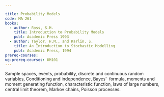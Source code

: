 ```yaml
---

title: Probability Models
code: MA 261
books:
  - author: Ross, S.M.  
    title: Introduction to Probability Models
    publ: Academic Press 1993
  - author: Taylor, H.M., and Karlin, S.
    title: An Introduction to Stochastic Modelling
    publ: Academic Press, 1994
prereq-courses: 
ug-prereq-courses: UM101
---
```



Sample spaces, events, probability, discrete and continuous random variables,
Conditioning and independence, Bayes'  formula, moments and moment generating
function, characteristic function, laws of large numbers, central limit
theorem, Markov chains, Poisson processes.
 
